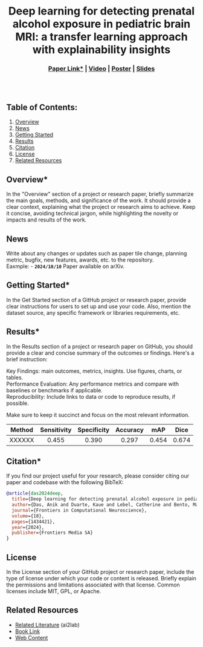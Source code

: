 <div align="center">
  
# Deep learning for detecting prenatal alcohol exposure in pediatric brain MRI: a transfer learning approach with explainability insights
</div>

<h3 align="center">
  <a href="https://www.frontiersin.org/journals/computational-neuroscience/articles/10.3389/fncom.2024.1434421/full">Paper Link*</a> |
  <a href="https://www.youtube.com/watch?v=cyrxJJ_nnaQ">Video</a> |
  <a href="sources/cvpr23_uniad_poster.png">Poster</a> |
  <a href="https://opendrivelab.com/e2ead/UniAD_plenary_talk_slides.pdf">Slides</a>
</h3>

<br><br>


## Table of Contents:
1. [Overview](#overview)
2. [News](#news)
3. [Getting Started](#start)
4. [Results](#results)
5. [Citation](#citation)
6. [License](#license)
7. [Related Resources](#resources)

## Overview* <a name="overview"></a>
In the "Overview" section of a project or research paper, briefly summarize the main goals, methods, and significance of the work. It should provide a clear context, explaining what the project or research aims to achieve. Keep it concise, avoiding technical jargon, while highlighting the novelty or impacts and results of the work.

## News <a name="news"></a>
Write about any changes or updates such as paper tile change, planning metric, bugfix, new features, awards, etc. to the repository.\
Eaxmple: - **`2024/10/10`** Paper available on arXiv.

## Getting Started* <a name="start"></a>
In the Get Started section of a GitHub project or research paper, provide clear instructions for users to set up and use your code. Also, mention the dataset source, any specific framework or libraries requirements, etc.

## Results* <a name="results"></a>
In the Results section of a project or research paper on GitHub, you should provide a clear and concise summary of the outcomes or findings. Here's a brief instruction:

Key Findings: main outcomes, metrics, insights. Use figures, charts, or tables.\
Performance Evaluation: Any performance metrics and compare with baselines or benchmarks if applicable.\
Reproducibility: Include links to data or code to reproduce results, if possible.

Make sure to keep it succinct and focus on the most relevant information.

| Method | Sensitivity | Specificity | Accuracy | mAP | Dice |
| :---: | :---: | :---: | :---: | :---:|:---:| 
| XXXXXX | 0.455 | 0.390 | 0.297 | 0.454 | 0.674 |


## Citation* <a name="citation"></a>

If you find our project useful for your research, please consider citing our paper and codebase with the following BibTeX:

```bibtex
@article{das2024deep,
  title={Deep learning for detecting prenatal alcohol exposure in pediatric brain MRI: a transfer learning approach with explainability insights},
  author={Das, Anik and Duarte, Kaue and Lebel, Catherine and Bento, Mariana},
  journal={Frontiers in Computational Neuroscience},
  volume={18},
  pages={1434421},
  year={2024},
  publisher={Frontiers Media SA}
}
```

## License <a name="license"></a>
In the License section of your GitHub project or research paper, include the type of license under which your code or content is released. Briefly explain the permissions and limitations associated with that license. Common licenses include MIT, GPL, or Apache.

## Related Resources <a name="resources"></a>
- [Related Literature](https://www.frontiersin.org/journals/computational-neuroscience/articles/10.3389/fncom.2024.1434421/full) (ai2lab)
- [Book Link](https://www.amazon.ca/Hands-Machine-Learning-Scikit-Learn-TensorFlow/dp/1098125975/ref=asc_df_1098125975/?gad_source=1&hvadid=706745562943&hvdev=c&hvdvcmdl&hvlocint&hvlocphy=9001320&hvnetw=g&hvpone&hvpos&hvptwo&hvqmt&hvrand=18226388509454359838&hvtargid=pla-1651497364252&linkCode=df0&mcid=7e8ca6f4dddf3bd783d530f456a83b68&psc=1&tag=googleshopc0c-20)
- [Web Content](https://d2l.ai/)
